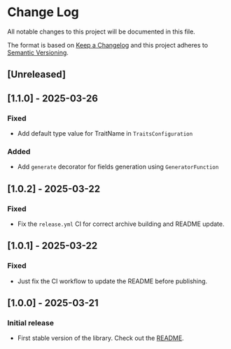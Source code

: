 # Change Log
All notable changes to this project will be documented in this file.

The format is based on [Keep a Changelog](http://keepachangelog.com/)
and this project adheres to [Semantic Versioning](http://semver.org/).

## [Unreleased]

## [1.1.0] - 2025-03-26
### Fixed
- Add default type value for TraitName in `TraitsConfiguration`

### Added
- Add `generate` decorator for fields generation using `GeneratorFunction`

## [1.0.2] - 2025-03-22
### Fixed
- Fix the `release.yml` CI for correct archive building and README update.

## [1.0.1] - 2025-03-22
### Fixed
- Just fix the CI workflow to update the README before publishing.

## [1.0.0] - 2025-03-21
### Initial release
- First stable version of the library. Check out the [README](https://github.com/Stivooo/mimicry-js?tab=readme-ov-file#mimicry-js).
